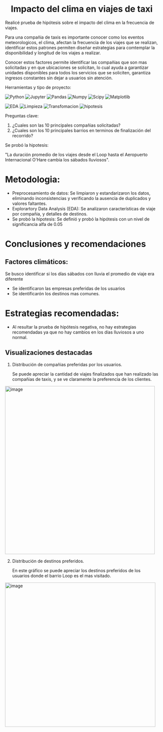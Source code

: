 <h1 align="center">Impacto del clima en viajes de taxi</h1>

Realicé prueba de hipótesis sobre el impacto del clima en la frecuencia de viajes.

Para una compañia de taxis es importante conocer como los eventos meteorologicos, el clima, afectan la frecuencia de los viajes que se realizan, identificar estos patrones permiten diseñar estrategias para comtemplar la disponibilidad y longitud de los viajes a realizar.

Conocer estos factores permite identificar las compañias que son mas solicitadas y en que ubicaciones se solicitan, lo cual ayuda a garantizar unidades disponibles para todos los servicios que se soliciten, garantiza ingresos constantes sin dejar a usuarios sin atención.

Herramientas y tipo de proyecto:

![Python](https://img.shields.io/badge/Python-3776AB?style=flat-square&logo=Python&logoColor=white)
![Jupyter](https://img.shields.io/badge/jupyter-3776AB?style=flat-square&logo=jupyter&logoColor=white)
![Pandas](https://img.shields.io/badge/Pandas-3776AB?style=flat-square&logo=Pandas&logoColor=white)
![Numpy](https://img.shields.io/badge/Numpy-3776AB?style=flat-square&logo=Numpy&logoColor=white)
![Scipy](https://img.shields.io/badge/scipy-3776AB?style=flat-square&logo=scipy&logoColor=white)
![Matplotlib](https://img.shields.io/badge/Matplotlib-3776AB?style=flat-square&logo=Matplotlib&logoColor=white)

![EDA](https://img.shields.io/badge/An%C3%A1lisis%20Exploratorio%20de%20Datos-3776AB)
![Limpieza](https://img.shields.io/badge/Limpieza%20de%20Datos-3776AB)
![Transfomacion](https://img.shields.io/badge/Transformaci%C3%B3n%20de%20Datos-3776AB)
![hipotesis](https://img.shields.io/badge/Pruebas%20de%20hipo%C3%B3tesis-3776AB)

Preguntas clave:
1. ¿Cuales  son las 10 principales compañias solicitadas?
2. ¿Cuales son los 10 principales barrios en terminos de finalización del recorrido? 

Se probó  la hipotesis:

"La duración promedio de los viajes desde el Loop hasta el Aeropuerto Internacional O'Hare cambia los sábados lluviosos".

# Metodologia:

* Preprocesamiento de datos: Se limpiaron y estandarizaron los datos, eliminando inconsistencias y verificando la ausencia de duplicados y valores faltantes.
* Explorartory Data Analysis (EDA): Se analizaron características de viaje por compañia, y detalles de destinos.
* Se probó la hipotesis: Se definió y probó la hipótesis con un nivel de significancia alfa de 0.05

# Conclusiones y recomendaciones

## Factores climáticos:

Se busco identificar si los días sábados con lluvia el promedio de viaje era diferente
* Se identificaron las empresas preferidas de los usuarios
* Se identificarón los destinos mas comunes.

# Estrategias recomendadas:

* Al resultar la prueba de hipótesis negativa, no hay estrategias recomendadas ya que no hay cambios en los días lluviosos a uno normal.

## Visualizaciones destacadas

1. Distribución de compañias preferidas por los usuarios.

   Se puede apreciar la cantidad de viajes finalizados que han realizado las compañias de taxis, y se ve claramente la preferencia de los clientes.
<img width="492" height="550" alt="image" src="https://github.com/user-attachments/assets/7aa1399b-cd51-429f-82c5-bc45423c3dab" />

2. Distribución de destinos preferidos.

   En este gráfico se puede apreciar los destinos preferidos de los usuarios donde el barrio Loop es el mas visitado.
<img width="494" height="472" alt="image" src="https://github.com/user-attachments/assets/f73034af-ec1a-46c0-b107-6d81e7e8cf6b" />
